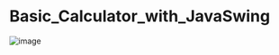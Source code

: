 # Basic_Calculator_with_JavaSwing
![image](https://user-images.githubusercontent.com/82176462/149568716-710c48a3-4f8b-4977-9a31-9871be4b2f54.png)
